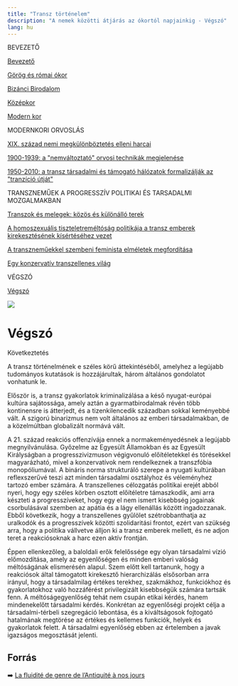 ```yaml
---
title: "Transz történelem"
description: "A nemek közötti átjárás az ókortól napjainkig - Végszó"
lang: hu
---
```


<div class="floating-columns">

<div class="floating-bar">


BEVEZETŐ

[Bevezető](/#/entry?id=transz-tortenelem)

[Görög és római ókor](/#/entry?id=transz-tortenelem-gorog-es-romai-okor)

[Bizánci Birodalom](/#/entry?id=transz-tortenelem-bizanci-birodalom)

[Középkor](/#/entry?id=transz-tortenelem-kozepkor)

[Modern kor](/#/entry?id=transz-tortenelem-modern-kor)

MODERNKORI ORVOSLÁS

[XIX. század nemi megkülönböztetés elleni harcai](/#/entry?id=transz-tortenelem-xix-szazad)

[1900-1939: a "nemváltoztató" orvosi technikák megjelenése](/#/entry?id=transz-tortenelem-nemvaltoztato-orvosi-technikak-megjelenese)

[1950-2010: a transz társadalmi és támogató hálózatok formalizálják az "tranzíció útját"](/#/entry?id=transz-tortenelem-xx-szazad)

TRANSZNEMŰEK A PROGRESSZÍV POLITIKAI ÉS TARSADALMI MOZGALMAKBAN

[Transzok és melegek: közös és különálló terek](/#/entry?id=transz-tortenelem-transzok-es-melegek)

[A homoszexuális tiszteletreméltóság politikája a transz emberek kirekesztésének kísértéséhez vezet](/#/entry?id=transz-tortenelem-meleg-tisztelet-transz-kirekesztes)

[A transzneműekkel szembeni feminista elméletek megfordítása](/#/entry?id=transz-tortenelem-feminista-elmeletek-megforditasa)

[Egy konzervatív transzellenes világ](/#/entry?id=transz-tortenelem-konzervativ-transzellenes-vilag)

VÉGSZÓ

[Végszó](/#/entry?id=transz-tortenelem-konkluzio)


</div>

<div class="wiki-content">

<div class="header-image"><img src="assets/images/undraw_moving.svg" /></div>

# Végszó

Következtetés

A transz történelmének e széles körű áttekintéséből, amelyhez a legújabb tudományos kutatások is hozzájárultak, három általános gondolatot vonhatunk le.

Először is, a transz gyakorlatok kriminalizálása a késő nyugat-európai kultúra sajátossága, amely aztán a gyarmatbirodalmak révén több kontinensre is átterjedt, és a tizenkilencedik században sokkal keményebbé vált. A szigorú binarizmus nem volt általános az emberi társadalmakban, de a közelmúltban globalizált normává vált.

A 21. század reakciós offenzívája ennek a normakeményedésnek a legújabb megnyilvánulása. Győzelme az Egyesült Államokban és az Egyesült Királyságban a progresszivizmuson végigvonuló előítéletekkel és törésekkel magyarázható, mivel a konzervatívok nem rendelkeznek a transzfóbia monopóliumával. A bináris norma strukturáló szerepe a nyugati kultúrában reflexszerűvé teszi azt minden társadalmi osztályhoz és véleményhez tartozó ember számára. A transzellenes célozgatás politikai erejét abból nyeri, hogy egy széles körben osztott előítéletre támaszkodik, ami arra készteti a progresszíveket, hogy egy el nem ismert kisebbség jogainak csorbulásával szemben az apátia és a lágy ellenállás között ingadozzanak. Ebből következik, hogy a transzellenes gyűlölet szétrobbanthatja az uralkodók és a progresszívek közötti szolidaritási frontot, ezért van szükség arra, hogy a politika vállvetve álljon ki a transz emberek mellett, és ne adjon teret a reakciósoknak a harc ezen aktív frontján.

Éppen ellenkezőleg, a baloldali erők felelőssége egy olyan társadalmi vízió előmozdítása, amely az egyenlőségen és minden emberi valóság méltóságának elismerésén alapul. Szem előtt kell tartanunk, hogy a reakciósok által támogatott kirekesztő hierarchizálás elsősorban arra irányul, hogy a társadalmilag értékes terekhez, szakmákhoz, funkciókhoz és gyakorlatokhoz való hozzáférést privilegizált kisebbségük számára tartsák fenn. A méltóságegyenlőség tehát nem csupán etikai kérdés, hanem mindenekelőtt társadalmi kérdés. Konkrétan az egyenlőségi projekt célja a társadalmi-térbeli szegregáció lebontása, és a kiváltságosok fojtogató hatalmának megtörése az értékes és kellemes funkciók, helyek és gyakorlatok felett. A társadalmi egyenlőség ebben az értelemben a javak igazságos megosztását jelenti.

## Forrás

➡️ [La fluidité de genre de l’Antiquité à nos jours](https://institutlaboetie.fr/wp-content/uploads/2023/06/NOTE-ILB-LGBT-1.pdf)


</div>